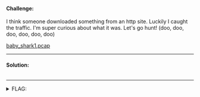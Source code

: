 #### Challenge:

I think someone downloaded something from an http site. Luckily I caught the traffic. I'm super curious about what it was. Let's go hunt! (doo, doo, doo, doo, doo, doo)


[baby_shark1.pcap](./baby_shark1.pcap ":ignore")

---

#### Solution:

```bash
```

---

<details><summary>FLAG:</summary>

```
utflag{eye_c_what_u_c}
```

</details>
<br/>
